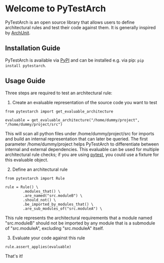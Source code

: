 # Welcome to PyTestArch

PyTestArch is an open source library that allows users to define architectural rules and test their code against them. It is 
generally inspired by [ArchUnit](https://www.archunit.org/).

## Installation Guide
PyTestArch is available via [PyPI](https://pypi.org/project/pytestarch/) and can be installed e.g. via pip: `pip install pytestarch`.

## Usage Guide
Three steps are required to test an architectural rule:

1) Create an evaluable representation of the source code you want to test

```
from pytestarch import get_evaluable_architecture

evaluable = get_evaluable_architecture("/home/dummy/project", "/home/dummy/project/src")
```
This will scan all python files under /home/dummy/project/src for imports and build an internal representation that can
later be queried. The first parameter /home/dummy/project helps PyTestArch to differentiate between internal and external 
dependencies. This evaluable can be used for multiple architectural rule checks; if you are using [pytest](https://docs.pytest.org/en/7.1.x/),
you could use a fixture for this evaluable object.

2) Define an architectural rule
```
from pytestarch import Rule

rule = Rule() \
        .modules_that() \
        .are_named("src.moduleB") \
        .should_not() \
        .be_imported_by_modules_that() \
        .are_sub_modules_of("src.moduleA") \
```

This rule represents the architectural requirements that a module named "src.moduleB" should not be imported by any module
that is a submodule of "src.moduleA", excluding "src.moduleA" itself.

3) Evaluate your code against this rule

```
rule.assert_applies(evaluable)
```
That's it!
